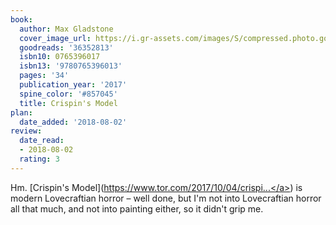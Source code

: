 ```yaml
---
book:
  author: Max Gladstone
  cover_image_url: https://i.gr-assets.com/images/S/compressed.photo.goodreads.com/books/1507127832l/36352813._SX98_.jpg
  goodreads: '36352813'
  isbn10: 0765396017
  isbn13: '9780765396013'
  pages: '34'
  publication_year: '2017'
  spine_color: '#857045'
  title: Crispin's Model
plan:
  date_added: '2018-08-02'
review:
  date_read:
  - 2018-08-02
  rating: 3
---
```


Hm. [Crispin's Model](<a target="_blank" href="https://www.tor.com/2017/10/04/crispins-model/" rel="nofollow">https://www.tor.com/2017/10/04/crispi...</a>) is modern Lovecraftian horror – well done, but I'm not into Lovecraftian horror all that much, and not into painting either, so it didn't grip me.
